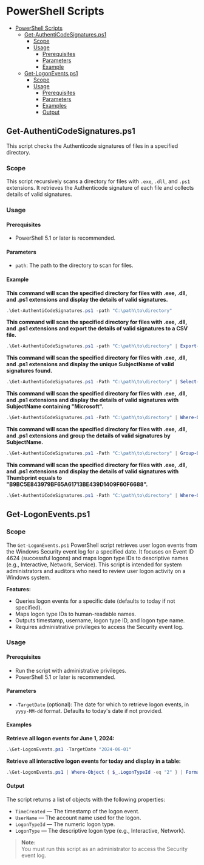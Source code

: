 # PowerShell Scripts

- [PowerShell Scripts](#powershell-scripts)
  * [Get-AuthentiCodeSignatures.ps1](#get-authenticodesignaturesps1)
    + [Scope](#scope-1)
    + [Usage](#usage-1)
      - [Prerequisites](#prerequisites-1)
      - [Parameters](#parameters-1)
      - [Example](#example)
  * [Get-LogonEvents.ps1](#get-logoneventsps1)
    + [Scope](#scope)
    + [Usage](#usage)
      - [Prerequisites](#prerequisites)
      - [Parameters](#parameters)
      - [Examples](#examples)
      - [Output](#output)

## Get-AuthentiCodeSignatures.ps1

This script checks the Authenticode signatures of files in a specified directory.

### Scope

This script recursively scans a directory for files with `.exe`, `.dll`, and `.ps1` extensions. It retrieves the Authenticode signature of each file and collects details of valid signatures.

### Usage

#### Prerequisites

- PowerShell 5.1 or later is recommended.

#### Parameters

- `path`: The path to the directory to scan for files.

#### Example

**This command will scan the specified directory for files with .exe, .dll, and .ps1 extensions and display the details of valid signatures.**

```powershell
.\Get-AuthentiCodeSignatures.ps1 -path "C:\path\to\directory"
```

**This command will scan the specified directory for files with .exe, .dll, and .ps1 extensions and export the details of valid signatures to a CSV file.**

```powershell
.\Get-AuthentiCodeSignatures.ps1 -path "C:\path\to\directory" | Export-Csv -Path "C:\path\to\output.csv" -NoTypeInformation
```
    
**This command will scan the specified directory for files with .exe, .dll, and .ps1 extensions and display the unique SubjectName of valid signatures found.**

```powershell
.\Get-AuthentiCodeSignatures.ps1 -Path "C:\path\to\directory" | Select-Object -Property SubjectName -Unique 
```

**This command will scan the specified directory for files with .exe, .dll, and .ps1 extensions and display the details of valid signatures with SubjectName containing "Microsoft".**

```powershell
.\Get-AuthentiCodeSignatures.ps1 -Path "C:\path\to\directory" | Where-Object { $_.SubjectName -like "*Microsoft*" }
```

**This command will scan the specified directory for files with .exe, .dll, and .ps1 extensions and group the details of valid signatures by SubjectName.**
```powershell
.\Get-AuthentiCodeSignatures.ps1 -Path "C:\path\to\directory" | Group-Object -Property SubjectName
```    

**This command will scan the specified directory for files with .exe, .dll, and .ps1 extensions and display the details of valid signatures with Thumbprint equals to "B9BC5E843979BF65A61713BE439D1409F60F6688".**
```powershell
.\Get-AuthentiCodeSignatures.ps1 -Path "C:\path\to\directory" | Where-Object {$_.Thumbprint -eq "B9BC5E843979BF65A61713BE439D1409F60F6688"
```

## Get-LogonEvents.ps1

### Scope

The `Get-LogonEvents.ps1` PowerShell script retrieves user logon events from the Windows Security event log for a specified date. It focuses on Event ID 4624 (successful logons) and maps logon type IDs to descriptive names (e.g., Interactive, Network, Service). This script is intended for system administrators and auditors who need to review user logon activity on a Windows system.

**Features:**
- Queries logon events for a specific date (defaults to today if not specified).
- Maps logon type IDs to human-readable names.
- Outputs timestamp, username, logon type ID, and logon type name.
- Requires administrative privileges to access the Security event log.

### Usage

#### Prerequisites

- Run the script with administrative privileges.
- PowerShell 5.1 or later is recommended.

#### Parameters

- `-TargetDate` (optional): The date for which to retrieve logon events, in `yyyy-MM-dd` format. Defaults to today's date if not provided.

#### Examples

**Retrieve all logon events for June 1, 2024:**
```powershell
.\Get-LogonEvents.ps1 -TargetDate "2024-06-01"
```

**Retrieve all interactive logon events for today and display in a table:**
```powershell
.\Get-LogonEvents.ps1 | Where-Object { $_.LogonTypeId -eq "2" } | Format-Table -AutoSize -RepeatHeader
```

#### Output

The script returns a list of objects with the following properties:
- `TimeCreated` — The timestamp of the logon event.
- `UserName` — The account name used for the logon.
- `LogonTypeId` — The numeric logon type.
- `LogonType` — The descriptive logon type (e.g., Interactive, Network).

> **Note:**  
> You must run this script as an administrator to access the Security event log.
